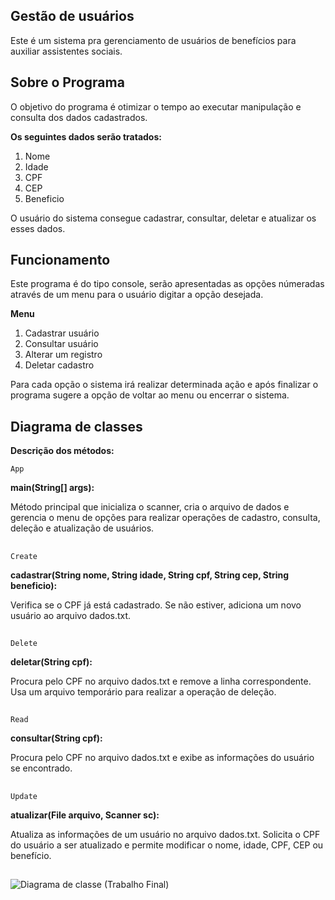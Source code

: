 ## Gestão de usuários

Este é um sistema pra gerenciamento de usuários de benefícios para auxiliar assistentes sociais.

## Sobre o Programa

O objetivo do programa é otimizar o tempo ao executar manipulação e consulta dos dados cadastrados.

**Os seguintes dados serão tratados:**

1. Nome
2. Idade
3. CPF
4. CEP
5. Beneficio

O usuário do sistema consegue cadastrar, consultar, deletar e atualizar os esses dados.

## Funcionamento

Este programa é do tipo console, serão apresentadas as opções númeradas através de um menu para o usuário digitar a opção desejada.

**Menu**

1. Cadastrar usuário
2. Consultar usuário
3. Alterar um registro
4. Deletar cadastro

Para cada opção o sistema irá realizar determinada ação e após finalizar o programa sugere a opção de voltar ao menu ou encerrar o sistema.

## Diagrama de classes

**Descrição dos métodos:**

`App`

**main(String[] args):**

 Método principal que inicializa o scanner, cria o arquivo de dados e gerencia o menu de opções para realizar operações de cadastro, consulta, deleção e atualização de usuários.
  ##
`Create`

**cadastrar(String nome, String idade, String cpf, String cep, String beneficio):**
  
Verifica se o CPF já está cadastrado. Se não estiver, adiciona um novo usuário ao arquivo dados.txt.
##
`Delete`

**deletar(String cpf):**
  
Procura pelo CPF no arquivo dados.txt e remove a linha correspondente. Usa um arquivo temporário para realizar a operação de deleção.
##
`Read`

**consultar(String cpf):**
  
Procura pelo CPF no arquivo dados.txt e exibe as informações do usuário se encontrado.
##
`Update`

**atualizar(File arquivo, Scanner sc):**
  
Atualiza as informações de um usuário no arquivo dados.txt. Solicita o CPF do usuário a ser atualizado e permite modificar o nome, idade, CPF, CEP ou benefício.
##

![Diagrama de classe (Trabalho Final)](https://github.com/mtresende/gestao_usuarios/assets/124203390/9f2aa0df-7991-4da2-ab6c-d30e0601c67b)
